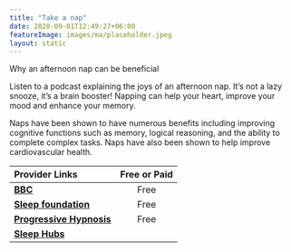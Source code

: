 ```yaml
---
title: "Take a nap"
date: 2020-09-01T12:49:27+06:00
featureImage: images/ma/placeholder.jpeg
layout: static
---
```


Why an afternoon nap can be beneficial

Listen to a podcast explaining the joys of an afternoon nap. It’s not a lazy snooze, it’s a brain booster! Napping can help your heart, improve your mood and enhance your memory.

Naps have been shown to have numerous benefits including improving cognitive functions such as memory, logical reasoning, and the ability to complete complex tasks. Naps have also been shown to help improve cardiovascular health.

| Provider Links      | Free or Paid  |  
| :-----------          | :--------------:      |  
| [**BBC**](https://www.bbc.co.uk/programmes/m001744m) | Free | 
| [**Sleep foundation**](https://www.sleepfoundation.org/sleep-hygiene/napping) | Free | 
| [**Progressive Hypnosis**](https://www.youtube.com/watch?v=AFiRv1OITco) | Free | 
| [**Sleep Hubs**](https://sleephubs.com/) |  | 
  

<br/><br/>






